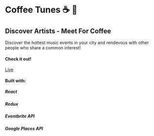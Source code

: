 # Coffee Tunes :coffee: :musical_note:
## Discover Artists - Meet For Coffee
Discover the hottest music events in your city and rendevous with other people who share a common interest!
#### Check it out!
[Live](http://coffee-tunes.surge.sh/)
#### Built with:
##### React
##### Redux
##### Eventbrite API
##### Google Places API
